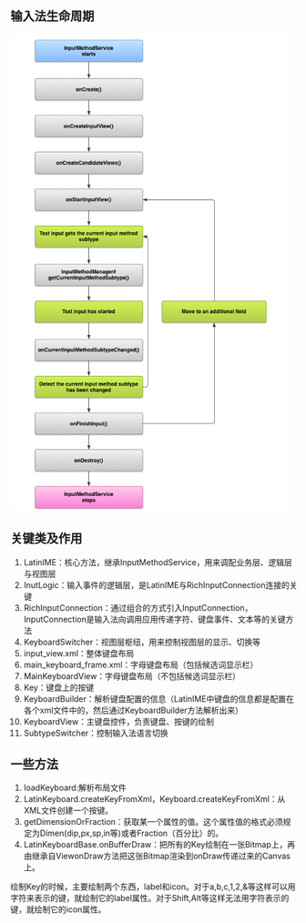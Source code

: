 ## 输入法生命周期
![life_cycle](/assets/life_cycle.png)

## 关键类及作用
1. LatinIME：核心方法，继承InputMethodService，用来调配业务层、逻辑层与视图层
2. InutLogic：输入事件的逻辑层，是LatinIME与RichInputConnection连接的关键
3. RichInputConnection：通过组合的方式引入InputConnection，InputConnection是输入法向调用应用传递字符、键盘事件、文本等的关键方法
4. KeyboardSwitcher：视图层枢纽，用来控制视图层的显示、切换等
5. input_view.xml：整体键盘布局
6. main_keyboard_frame.xml：字母键盘布局（包括候选词显示栏）
7. MainKeyboardView：字母键盘布局（不包括候选词显示栏）
8. Key：键盘上的按键
9. KeyboardBuilder：解析键盘配置的信息（LatinIME中键盘的信息都是配置在各个xml文件中的，然后通过KeyboardBuilder方法解析出来）
10. KeyboardView：主键盘控件，负责键盘、按键的绘制
11. SubtypeSwitcher：控制输入法语言切换

## 一些方法
1. loadKeyboard:解析布局文件
2. LatinKeyboard.createKeyFromXml，Keyboard.createKeyFromXml：从XML文件创建一个按键。
3. getDimensionOrFraction：获取某一个属性的值。这个属性值的格式必须规定为Dimen(dip,px,sp,in等)或者Fraction（百分比）的。
4. LatinKeyboardBase.onBufferDraw：把所有的Key绘制在一张Bitmap上，再由继承自ViewonDraw方法把这张Bitmap渲染到onDraw传递过来的Canvas上。

绘制Key的时候，主要绘制两个东西，label和icon。对于a,b,c,1,2,&等这样可以用字符来表示的键，就绘制它的label属性。对于Shift,Alt等这样无法用字符表示的键，就绘制它的icon属性。
